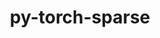 ---
title: "py-torch-sparse"
layout: cache
categories: [package, develop]
meta: {"compilers": ["gcc@=13.2.0"], "num_specs": 31, "num_specs_by_stack": {"ml-linux-aarch64-cpu": 7, "ml-linux-aarch64-cuda": 7, "ml-linux-x86_64-cpu": 7, "ml-linux-x86_64-cuda": 8, "root": 31}, "oss": ["ubuntu24.04"], "platforms": ["linux"], "stacks": ["ml-linux-aarch64-cpu", "ml-linux-aarch64-cuda", "ml-linux-x86_64-cpu", "ml-linux-x86_64-cuda", "root"], "targets": ["aarch64", "x86_64_v3"], "versions": ["0.6.18"]}
spec_details: [{"compiler": "gcc@=13.2.0", "hash": "22nauss6e3j6tdj2x2yv4ldhko5hlub2", "os": "ubuntu24.04", "platform": "linux", "size": "-", "stacks": ["ml-linux-x86_64-cuda", "root"], "target": "x86_64_v3", "variants": ["build_system=python_pip"], "versions": ["0.6.18"]}, {"compiler": "gcc@=13.2.0", "hash": "2dyuz6eo45g4v2smhxjilael4cu66azg", "os": "ubuntu24.04", "platform": "linux", "size": "-", "stacks": ["ml-linux-aarch64-cpu", "root"], "target": "aarch64", "variants": ["build_system=python_pip"], "versions": ["0.6.18"]}, {"compiler": "gcc@=13.2.0", "hash": "2sc6eswzjm4b5cztghg4dpminkfmbyzd", "os": "ubuntu24.04", "platform": "linux", "size": "-", "stacks": ["ml-linux-aarch64-cuda", "root"], "target": "aarch64", "variants": ["build_system=python_pip"], "versions": ["0.6.18"]}, {"compiler": "gcc@=13.2.0", "hash": "45spar7bv3b3tdeokw4f6vfsyfgqx4fn", "os": "ubuntu24.04", "platform": "linux", "size": "-", "stacks": ["ml-linux-x86_64-cuda", "root"], "target": "x86_64_v3", "variants": ["build_system=python_pip"], "versions": ["0.6.18"]}, {"compiler": "gcc@=13.2.0", "hash": "4k55xqpicwxbk4bhtsjys54anm23ntfv", "os": "ubuntu24.04", "platform": "linux", "size": "-", "stacks": ["ml-linux-aarch64-cuda", "root"], "target": "aarch64", "variants": ["build_system=python_pip"], "versions": ["0.6.18"]}, {"compiler": "gcc@=13.2.0", "hash": "5ml437nke5muucjtpvqk3yomgxpij34d", "os": "ubuntu24.04", "platform": "linux", "size": "-", "stacks": ["ml-linux-x86_64-cpu", "root"], "target": "x86_64_v3", "variants": ["build_system=python_pip"], "versions": ["0.6.18"]}, {"compiler": "gcc@=13.2.0", "hash": "5xst4u3b4b3swn5wuxl3soey4kkozqzo", "os": "ubuntu24.04", "platform": "linux", "size": "-", "stacks": ["ml-linux-aarch64-cpu", "root"], "target": "aarch64", "variants": ["build_system=python_pip"], "versions": ["0.6.18"]}, {"compiler": "gcc@=13.2.0", "hash": "67rj67o7fnzallxcfvho6xunyt6alcpf", "os": "ubuntu24.04", "platform": "linux", "size": "-", "stacks": ["ml-linux-x86_64-cuda", "root"], "target": "x86_64_v3", "variants": ["build_system=python_pip"], "versions": ["0.6.18"]}, {"compiler": "gcc@=13.2.0", "hash": "6f23up467pxeflqx7as3n2mw4d3kir4k", "os": "ubuntu24.04", "platform": "linux", "size": "-", "stacks": ["ml-linux-x86_64-cuda", "root"], "target": "x86_64_v3", "variants": ["build_system=python_pip"], "versions": ["0.6.18"]}, {"compiler": "gcc@=13.2.0", "hash": "6ft6xkomirbp4qlt4ktetdoy5pgvfiam", "os": "ubuntu24.04", "platform": "linux", "size": "-", "stacks": ["ml-linux-aarch64-cuda", "root"], "target": "aarch64", "variants": ["build_system=python_pip"], "versions": ["0.6.18"]}, {"compiler": "gcc@=13.2.0", "hash": "6iiz52357amiszetlbkxurc6oi3slmbr", "os": "ubuntu24.04", "platform": "linux", "size": "-", "stacks": ["ml-linux-aarch64-cuda", "root"], "target": "aarch64", "variants": ["build_system=python_pip"], "versions": ["0.6.18"]}, {"compiler": "gcc@=13.2.0", "hash": "c5my7agizsu2v5tb5d57scujpzxntozy", "os": "ubuntu24.04", "platform": "linux", "size": "-", "stacks": ["ml-linux-aarch64-cuda", "root"], "target": "aarch64", "variants": ["build_system=python_pip"], "versions": ["0.6.18"]}, {"compiler": "gcc@=13.2.0", "hash": "cb3a6f2gzapg47x7k2mgj27fa5gvcecr", "os": "ubuntu24.04", "platform": "linux", "size": "-", "stacks": ["ml-linux-aarch64-cpu", "root"], "target": "aarch64", "variants": ["build_system=python_pip"], "versions": ["0.6.18"]}, {"compiler": "gcc@=13.2.0", "hash": "cnkoy525awpzru6cndjnlgwkugsibtbw", "os": "ubuntu24.04", "platform": "linux", "size": "-", "stacks": ["root"], "target": "x86_64_v3", "variants": ["build_system=python_pip"], "versions": ["0.6.18"]}, {"compiler": "gcc@=13.2.0", "hash": "e2hbiqsdl7gn2mdpcefi7cyv5x2jbg5w", "os": "ubuntu24.04", "platform": "linux", "size": "-", "stacks": ["ml-linux-aarch64-cpu", "root"], "target": "aarch64", "variants": ["build_system=python_pip"], "versions": ["0.6.18"]}, {"compiler": "gcc@=13.2.0", "hash": "fdnvlmh3ybeskwb3upkb4mvbjdp5oxdx", "os": "ubuntu24.04", "platform": "linux", "size": "-", "stacks": ["ml-linux-x86_64-cpu", "root"], "target": "x86_64_v3", "variants": ["build_system=python_pip"], "versions": ["0.6.18"]}, {"compiler": "gcc@=13.2.0", "hash": "ffprhjl4obflipgpeizw7u6pod53ypz5", "os": "ubuntu24.04", "platform": "linux", "size": "-", "stacks": ["ml-linux-aarch64-cpu", "root"], "target": "aarch64", "variants": ["build_system=python_pip"], "versions": ["0.6.18"]}, {"compiler": "gcc@=13.2.0", "hash": "ibjaa4vqoa6s34igqkeac23cklo23gvv", "os": "ubuntu24.04", "platform": "linux", "size": "-", "stacks": ["ml-linux-aarch64-cuda", "root"], "target": "aarch64", "variants": ["build_system=python_pip"], "versions": ["0.6.18"]}, {"compiler": "gcc@=13.2.0", "hash": "ilico6vu3si67unf4f3mpvhg65cxd7ea", "os": "ubuntu24.04", "platform": "linux", "size": "-", "stacks": ["ml-linux-x86_64-cpu", "root"], "target": "x86_64_v3", "variants": ["build_system=python_pip"], "versions": ["0.6.18"]}, {"compiler": "gcc@=13.2.0", "hash": "kolru5s6j4gnnsl5wczcj3ywuhs5rxcy", "os": "ubuntu24.04", "platform": "linux", "size": "-", "stacks": ["ml-linux-x86_64-cpu", "root"], "target": "x86_64_v3", "variants": ["build_system=python_pip"], "versions": ["0.6.18"]}, {"compiler": "gcc@=13.2.0", "hash": "nvteapi42h2xwd5jkzzx4nm4hlje6evw", "os": "ubuntu24.04", "platform": "linux", "size": "-", "stacks": ["ml-linux-x86_64-cpu", "root"], "target": "x86_64_v3", "variants": ["build_system=python_pip"], "versions": ["0.6.18"]}, {"compiler": "gcc@=13.2.0", "hash": "or42siczndkuuiii32i3l2axcgpo63w5", "os": "ubuntu24.04", "platform": "linux", "size": "-", "stacks": ["ml-linux-x86_64-cuda", "root"], "target": "x86_64_v3", "variants": ["build_system=python_pip"], "versions": ["0.6.18"]}, {"compiler": "gcc@=13.2.0", "hash": "orvytd3ujeryey3v6s53a46z7ut7xtbg", "os": "ubuntu24.04", "platform": "linux", "size": "-", "stacks": ["ml-linux-aarch64-cuda", "root"], "target": "aarch64", "variants": ["build_system=python_pip"], "versions": ["0.6.18"]}, {"compiler": "gcc@=13.2.0", "hash": "oyu7pv7hsvk5njcf3um7kwwnf7cyq5lp", "os": "ubuntu24.04", "platform": "linux", "size": "-", "stacks": ["root"], "target": "aarch64", "variants": ["build_system=python_pip"], "versions": ["0.6.18"]}, {"compiler": "gcc@=13.2.0", "hash": "pr567ppbfntduzj7nc7oxsxyxahbioqg", "os": "ubuntu24.04", "platform": "linux", "size": "-", "stacks": ["ml-linux-x86_64-cpu", "root"], "target": "x86_64_v3", "variants": ["build_system=python_pip"], "versions": ["0.6.18"]}, {"compiler": "gcc@=13.2.0", "hash": "rczmzgk5vaimxadsbomuukrh32guxsnr", "os": "ubuntu24.04", "platform": "linux", "size": "-", "stacks": ["ml-linux-x86_64-cuda", "root"], "target": "x86_64_v3", "variants": ["build_system=python_pip"], "versions": ["0.6.18"]}, {"compiler": "gcc@=13.2.0", "hash": "twsfkkip3uqrvbfey3mmlqakxquqbmug", "os": "ubuntu24.04", "platform": "linux", "size": "-", "stacks": ["ml-linux-x86_64-cpu", "root"], "target": "x86_64_v3", "variants": ["build_system=python_pip"], "versions": ["0.6.18"]}, {"compiler": "gcc@=13.2.0", "hash": "vu76z4p4hoondebecxukz6q72eq523if", "os": "ubuntu24.04", "platform": "linux", "size": "-", "stacks": ["ml-linux-aarch64-cpu", "root"], "target": "aarch64", "variants": ["build_system=python_pip"], "versions": ["0.6.18"]}, {"compiler": "gcc@=13.2.0", "hash": "vz4otsdyfnyf6lxkjkois4qkazfnfdbv", "os": "ubuntu24.04", "platform": "linux", "size": "-", "stacks": ["ml-linux-aarch64-cpu", "root"], "target": "aarch64", "variants": ["build_system=python_pip"], "versions": ["0.6.18"]}, {"compiler": "gcc@=13.2.0", "hash": "wxbjgyd5v3rqaavq2itab2hkgbeh7guh", "os": "ubuntu24.04", "platform": "linux", "size": "-", "stacks": ["ml-linux-x86_64-cuda", "root"], "target": "x86_64_v3", "variants": ["build_system=python_pip"], "versions": ["0.6.18"]}, {"compiler": "gcc@=13.2.0", "hash": "wzsaa75qnt7tbzxosq2wkyy626xviqin", "os": "ubuntu24.04", "platform": "linux", "size": "-", "stacks": ["ml-linux-x86_64-cuda", "root"], "target": "x86_64_v3", "variants": ["build_system=python_pip"], "versions": ["0.6.18"]}]
---